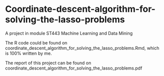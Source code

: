 # Coordinate-descent-algorithm-for-solving-the-lasso-problems

A project in module ST443 Machine Learning and Data Mining 

The R code could be found on coordinate_descent_algorithm_for_solving_the_lasso_problems.Rmd, which is 100% written by me.

The report of this project can be found on coordinate_descent_algorithm_for_solving_the_lasso_problems.pdf
